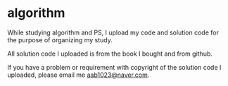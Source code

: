 # algorithm

While studying algorithm and PS, I upload my code and solution code for the purpose of organizing my study.

All solution code I uploaded is from the book I bought and from github.

If you have a problem or requirement with copyright of the solution code I uploaded, please email me aab1023@naver.com.
